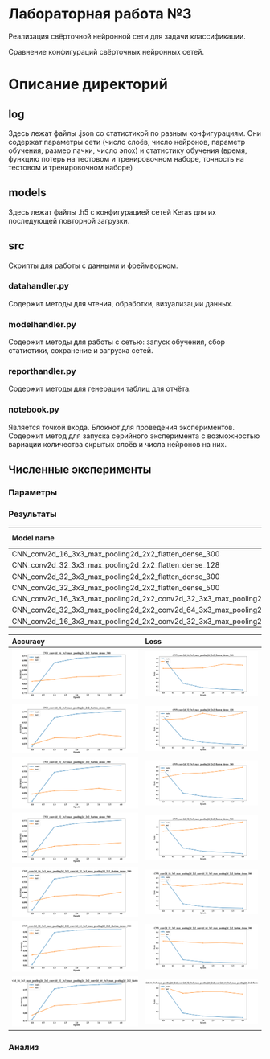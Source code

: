 # Лабораторная работа №3
Реализация свёрточной нейронной сети для задачи классификации.

Сравнение конфигураций свёрточных нейронных сетей.

# Описание директорий

## log
Здесь лежат файлы .json со статистикой по разным конфигурациям.
Они содержат параметры сети (число слоёв, число нейронов, параметр обучения, размер пачки, число эпох) и статистику 
обучения (время, функцию потерь на тестовом и тренировочном наборе, точность на тестовом и тренировочном наборе)

## models
Здесь лежат файлы .h5 с конфигурацией сетей Keras для их последующей повторной загрузки.

## src
Скрипты для работы с данными и фреймворком.
### datahandler.py
Содержит методы для чтения, обработки, визуализации данных.
### modelhandler.py
Содержит методы для работы с сетью: запуск обучения, сбор статистики, сохранение и загрузка сетей.
### reporthandler.py
Содержит методы для генерации таблиц для отчёта.
### notebook.py
Является точкой входа. Блокнот для проведения экспериментов. Содержит метод для запуска серийного эксперимента с 
возможностью вариации количества скрытых слоёв и числа нейронов на них.

## Численные эксперименты
### Параметры

### Результаты
[comment]: # (result_table_start)

|                                                      Model name                                                       | Test accuracy | Test loss | Train accuracy | Train loss | Time_train (s) |
| :-------------------------------------------------------------------------------------------------------------------- | :-----------: | :-------: | :------------: | :--------: | :------------: |
| CNN_conv2d_16_3x3_max_pooling2d_2x2_flatten_dense_300                                                                 |    0.8746     |  0.7346   |     0.9817     |   0.0751   |    248.1095    |
| CNN_conv2d_32_3x3_max_pooling2d_2x2_flatten_dense_128                                                                 |    0.8607     |  0.8779   |     0.9722     |   0.1015   |    289.3085    |
| CNN_conv2d_32_3x3_max_pooling2d_2x2_flatten_dense_300                                                                 |    0.8604     |  0.8973   |     0.9718     |   0.1106   |    424.3355    |
| CNN_conv2d_32_3x3_max_pooling2d_2x2_flatten_dense_500                                                                 |    0.8684     |  0.9368   |     0.9765     |   0.1093   |    582.2546    |
| CNN_conv2d_16_3x3_max_pooling2d_2x2_conv2d_32_3x3_max_pooling2d_2x2_flatten_dense_300                                 |    0.9013     |  0.5742   |     0.9925     |   0.0282   |    335.5144    |
| CNN_conv2d_32_3x3_max_pooling2d_2x2_conv2d_64_3x3_max_pooling2d_2x2_flatten_dense_300                                 |     0.921     |  0.3852   |     0.995      |   0.0201   |    565.3414    |
| CNN_conv2d_16_3x3_max_pooling2d_2x2_conv2d_32_3x3_max_pooling2d_2x2_conv2d_64_3x3_max_pooling2d_2x2_flatten_dense_300 |    0.8849     |  0.6501   |     0.9894     |   0.0337   |    357.0304    |

[comment]: # (result_table_end)

[comment]: # (graph_table_start)

|                                                                  Accuracy                                                                   |                                                                  Loss                                                                   |
| :------------------------------------------------------------------------------------------------------------------------------------------ | :-------------------------------------------------------------------------------------------------------------------------------------- |
| ![](img/CNN_conv2d_16_3x3_max_pooling2d_2x2_flatten_dense_300_accuracy.png)                                                                 | ![](img/CNN_conv2d_16_3x3_max_pooling2d_2x2_flatten_dense_300_loss.png)                                                                 |
| ![](img/CNN_conv2d_32_3x3_max_pooling2d_2x2_flatten_dense_128_accuracy.png)                                                                 | ![](img/CNN_conv2d_32_3x3_max_pooling2d_2x2_flatten_dense_128_loss.png)                                                                 |
| ![](img/CNN_conv2d_32_3x3_max_pooling2d_2x2_flatten_dense_300_accuracy.png)                                                                 | ![](img/CNN_conv2d_32_3x3_max_pooling2d_2x2_flatten_dense_300_loss.png)                                                                 |
| ![](img/CNN_conv2d_32_3x3_max_pooling2d_2x2_flatten_dense_500_accuracy.png)                                                                 | ![](img/CNN_conv2d_32_3x3_max_pooling2d_2x2_flatten_dense_500_loss.png)                                                                 |
| ![](img/CNN_conv2d_16_3x3_max_pooling2d_2x2_conv2d_32_3x3_max_pooling2d_2x2_flatten_dense_300_accuracy.png)                                 | ![](img/CNN_conv2d_16_3x3_max_pooling2d_2x2_conv2d_32_3x3_max_pooling2d_2x2_flatten_dense_300_loss.png)                                 |
| ![](img/CNN_conv2d_32_3x3_max_pooling2d_2x2_conv2d_64_3x3_max_pooling2d_2x2_flatten_dense_300_accuracy.png)                                 | ![](img/CNN_conv2d_32_3x3_max_pooling2d_2x2_conv2d_64_3x3_max_pooling2d_2x2_flatten_dense_300_loss.png)                                 |
| ![](img/CNN_conv2d_16_3x3_max_pooling2d_2x2_conv2d_32_3x3_max_pooling2d_2x2_conv2d_64_3x3_max_pooling2d_2x2_flatten_dense_300_accuracy.png) | ![](img/CNN_conv2d_16_3x3_max_pooling2d_2x2_conv2d_32_3x3_max_pooling2d_2x2_conv2d_64_3x3_max_pooling2d_2x2_flatten_dense_300_loss.png) |

[comment]: # (graph_table_end)

### Анализ


